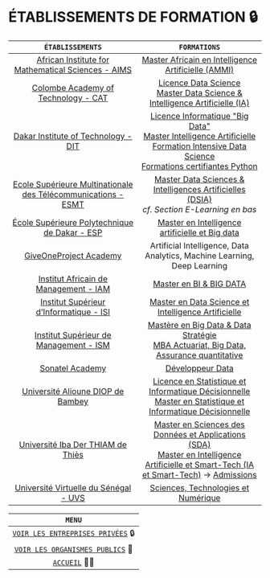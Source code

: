 # ÉTABLISSEMENTS DE FORMATION 🔒️


| `ÉTABLISSEMENTS` | `FORMATIONS` |
| :-----------:| :----------: |
| [African Institute for Mathematical Sciences - AIMS](https://aims-senegal.org/fr/) | [Master Africain en Intelligence Artificielle (AMMI)](https://aims-senegal.org/fr/african-masters-in-machine-learning/)
| [Colombe Academy of Technology - CAT](https://cat.sn/)	|  [Licence Data Science](https://cat.sn/course/data-science/) <br /> [Master Data Science & Intelligence Artificielle (IA)](https://cat.sn/course/data-science-intelligence-artificielle-ia/)
| [Dakar Institute of Technology - DIT](https://dit.sn/) | [Licence Informatique "Big Data"](https://dit.sn/licence-big-data/) <br /> [Master Intelligence Artificielle](https://dit.sn/master-intelligence-artificielle/) <br /> [Formation Intensive Data Science](https://dit.sn/formation-datascience/) <br /> [Formations certifiantes Python](https://dit.sn/python/)
| [Ecole Supérieure Multinationale des Télécommunications - ESMT](https://www.esmt.sn/)   | [Master Data Sciences & Intelligences Artificielles (DSIA)](https://www.esmt.sn/fr/cycles-et-diplomes) <br /> *cf. Section E-Learning en bas*
| [École Supérieure Polytechnique de Dakar - ESP](https://esp.sn/) | [Master en Intelligence artificielle et Big data](https://esp.sn/formations/master-en-intelligence-artificielle-et-big-data-miabd/)
| [GiveOneProject Academy](https://give1project.net/g1p-digital-skills-academy/) | Artificial Intelligence, Data Analytics, Machine Learning, Deep Learning
| [Institut Africain de Management - IAM](https://www.groupeiam.com/) | [Master en BI & BIG DATA](https://www.groupeiam.com/nosprogrammes/master-en-bi-big-data/)
| [Institut Supérieur d’Informatique - ISI](https://www.groupeisi.com/) |  [Master en Data Science et Intelligence Artificielle](https://www.groupeisi.com/?page_id=49331)
| [Institut Supérieur de Management - ISM](https://www.groupeism.sn/) | [Mastère en Big Data & Data Stratégie](https://www.groupeism.sn/formation-digital/master-big-data-strategie) <br /> [MBA Actuariat, Big Data, Assurance quantitative](https://www.groupeism.sn/formation-ingenieur/mba-en-actuariat-big-data-assurance-quantitative)
| [Sonatel Academy](https://www.academysonatel.com/) | [Développeur Data](https://www.academysonatel.com/index.php/data-artisan/)
| [Université Alioune DIOP de Bambey](http://www.uadb.edu.sn/) | [Licence en Statistique et Informatique Décisionnelle](http://www.uadb.edu.sn/formations/licences) <br /> [Master en Statistique et Informatique Décisionnelle](http://www.uadb.edu.sn/formations/masters)
| [Université Iba Der THIAM de Thiès](https://www.univ-thies.sn/) | [Master en Sciences des Données et Applications (SDA)](https://www.univ-thies.sn/index.php/ufr-ses-offre-de-formation/36-formation/offre-de-formation-a-l-ufr-ses/236-sciences-des-donnees#admission) <br /> [Master en Intelligence Artificielle et Smart-Tech (IA et Smart-Tech)](https://cfs.edu.sn/formation/master-en-intelligence-artificielle-et-smart-tech-ia-smarttech/?fbclid=IwAR1pMFZltp5LHNvz9h8cVpY7SseQ2jFL3S0ZVZNL76XJfqOH7ZPIGVkv3S4) -> [Admissions](https://admission.univ-thies.sn/#/campagnerecrutement/35/display)
| [Université Virtuelle du Sénégal - UVS](https://www.uvs.sn/) | [Sciences, Technologies et Numérique](https://www.uvs.sn/nos-formations/pole-sciences-technologie-et-numerique/)

| `MENU` |
| :-----------:|
| [`VOIR LES ENTREPRISES PRIVÉES`](Entreprises.md) 🔒️ |  
| [`VOIR LES ORGANISMES PUBLICS`](ONG-Associations.md) 🏢️ |  
| [`ACCUEIL`](../README.md) 🏃‍♂️️ |
